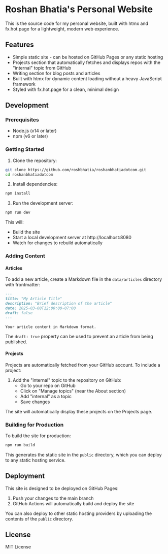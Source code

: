 # Roshan Bhatia's Personal Website

This is the source code for my personal website, built with htmx and fx.hot.page for a lightweight, modern web experience.

## Features

- Simple static site - can be hosted on GitHub Pages or any static hosting
- Projects section that automatically fetches and displays repos with the "internal" topic from GitHub
- Writing section for blog posts and articles
- Built with htmx for dynamic content loading without a heavy JavaScript framework
- Styled with fx.hot.page for a clean, minimal design

## Development

### Prerequisites

- Node.js (v14 or later)
- npm (v6 or later)

### Getting Started

1. Clone the repository:

```bash
git clone https://github.com/roshbhatia/roshanbhatiadotcom.git
cd roshanbhatiadotcom
```

2. Install dependencies:

```bash
npm install
```

3. Run the development server:

```bash
npm run dev
```

This will:
- Build the site
- Start a local development server at http://localhost:8080
- Watch for changes to rebuild automatically

### Adding Content

#### Articles

To add a new article, create a Markdown file in the `data/articles` directory with frontmatter:

```markdown
---
title: "My Article Title"
description: "Brief description of the article"
date: 2025-03-08T12:00:00-07:00
draft: false
---

Your article content in Markdown format.
```

The `draft: true` property can be used to prevent an article from being published.

#### Projects

Projects are automatically fetched from your GitHub account. To include a project:

1. Add the "internal" topic to the repository on GitHub:
   - Go to your repo on GitHub
   - Click on "Manage topics" (near the About section)
   - Add "internal" as a topic
   - Save changes

The site will automatically display these projects on the Projects page.

### Building for Production

To build the site for production:

```bash
npm run build
```

This generates the static site in the `public` directory, which you can deploy to any static hosting service.

## Deployment

This site is designed to be deployed on GitHub Pages:

1. Push your changes to the main branch
2. GitHub Actions will automatically build and deploy the site

You can also deploy to other static hosting providers by uploading the contents of the `public` directory.

## License

MIT License
